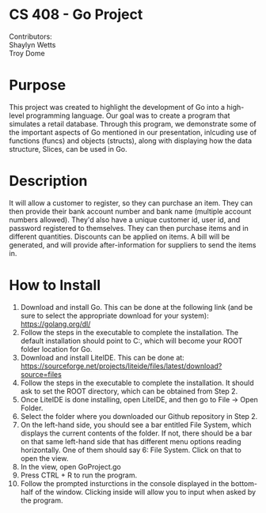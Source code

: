 # CS 408 - Go Project
Contributors:   
Shaylyn Wetts   
Troy Dome   

# Purpose   
This project was created to highlight the development of Go into a high-level programming language. Our goal was to create a program that simulates a retail database. Through this program, we demonstrate some of the important aspects of Go mentioned in our presentation, inlcuding use of functions (funcs) and objects (structs), along with displaying how the data structure, Slices, can be used in Go.   
   
# Description   
It will allow a customer to register, so they can purchase an item. They can then provide their bank account number and bank name (multiple account numbers allowed). They'd also have a unique customer id, user id, and password registered to themselves. They can then purchase items and in different quantities. Discounts can be applied on items. A bill will be generated, and will provide after-information for suppliers to send the items in.   

# How to Install   
1. Download and install Go. This can be done at the following link (and be sure to select the appropriate download for your system):
https://golang.org/dl/   
2. Follow the steps in the executable to complete the installation. The default installation should point to C:\, which will become your ROOT folder location for Go.   
3. Download and install LiteIDE. This can be done at:   
https://sourceforge.net/projects/liteide/files/latest/download?source=files
4. Follow the steps in the executable to complete the installation. It should ask to set the ROOT directory, which can be obtained from Step 2.   
5. Once LiteIDE is done installing, open LiteIDE, and then go to File -> Open Folder.   
6. Select the folder where you downloaded our Github repository in Step 2.   
7. On the left-hand side, you should see a bar entitled File System, which displays the current contents of the folder. If not, there should be a bar on that same left-hand side that has different menu options reading horizontally. One of them should say 6: File System. Click on that to open the view.   
8. In the view, open GoProject.go   
9. Press CTRL + R to run the program.   
10. Follow the prompted insturctions in the console displayed in the bottom-half of the window. Clicking inside will allow you to input when asked by the program.